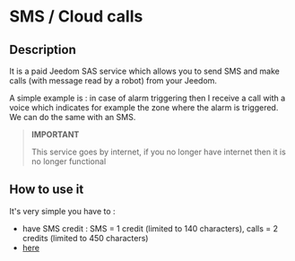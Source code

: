 # SMS / Cloud calls

## Description

It is a paid Jeedom SAS service which allows you to send SMS and make calls (with message read by a robot) from your Jeedom.

A simple example is : in case of alarm triggering then I receive a call with a voice which indicates for example the zone where the alarm is triggered. We can do the same with an SMS.

> **IMPORTANT**
>
> This service goes by internet, if you no longer have internet then it is no longer functional

## How to use it 

It's very simple you have to : 

- have SMS credit  : SMS = 1 credit (limited to 140 characters), calls = 2 credits (limited to 450 characters)
-  [here](https://jeedom.github.io/plugin-phonemarket/en_US/)